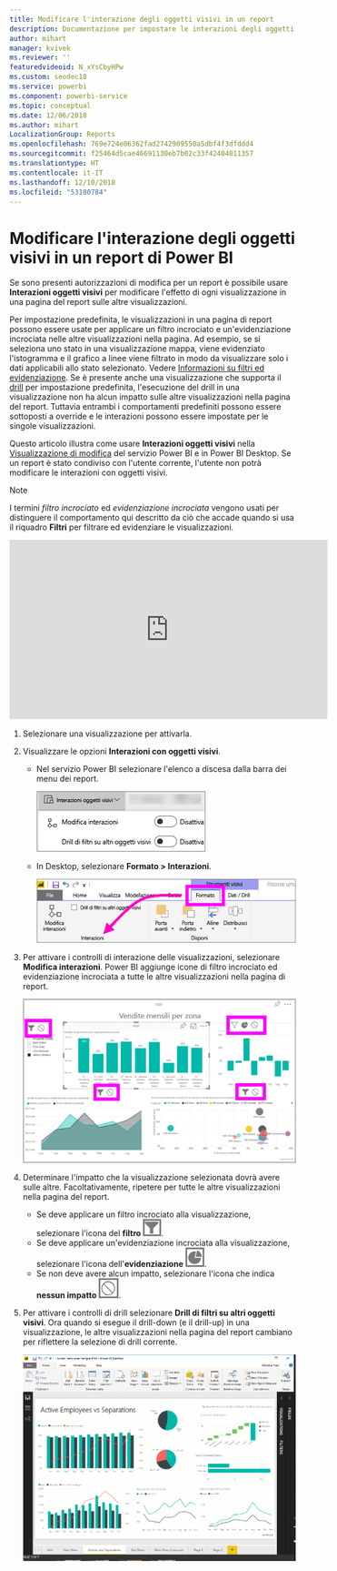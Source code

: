 ```yaml
---
title: Modificare l'interazione degli oggetti visivi in un report
description: Documentazione per impostare le interazioni degli oggetti visivi in un report del servizio Microsoft Power BI e in un report di Power BI Desktop.
author: mihart
manager: kvivek
ms.reviewer: ''
featuredvideoid: N_xYsCbyHPw
ms.custom: seodec18
ms.service: powerbi
ms.component: powerbi-service
ms.topic: conceptual
ms.date: 12/06/2018
ms.author: mihart
LocalizationGroup: Reports
ms.openlocfilehash: 769e724e06362fad2742909550a5dbf4f3dfddd4
ms.sourcegitcommit: f25464d5cae46691130eb7b02c33f42404011357
ms.translationtype: HT
ms.contentlocale: it-IT
ms.lasthandoff: 12/10/2018
ms.locfileid: "53180784"
---
```

# <a name="change-how-visuals-interact-in-a-power-bi-report"></a>Modificare l'interazione degli oggetti visivi in un report di Power BI
Se sono presenti autorizzazioni di modifica per un report è possibile usare **Interazioni oggetti visivi** per modificare l'effetto di ogni visualizzazione in una pagina del report sulle altre visualizzazioni. 

Per impostazione predefinita, le visualizzazioni in una pagina di report possono essere usate per applicare un filtro incrociato e un'evidenziazione incrociata nelle altre visualizzazioni nella pagina.
Ad esempio, se si seleziona uno stato in una visualizzazione mappa, viene evidenziato l'istogramma e il grafico a linee viene filtrato in modo da visualizzare solo i dati applicabili allo stato selezionato.
Vedere [Informazioni su filtri ed evidenziazione](power-bi-reports-filters-and-highlighting.md). Se è presente anche una visualizzazione che supporta il [drill](consumer/end-user-drill.md) per impostazione predefinita, l'esecuzione del drill in una visualizzazione non ha alcun impatto sulle altre visualizzazioni nella pagina del report. Tuttavia entrambi i comportamenti predefiniti possono essere sottoposti a override e le interazioni possono essere impostate per le singole visualizzazioni.

Questo articolo illustra come usare **Interazioni oggetti visivi** nella [Visualizzazione di modifica](service-interact-with-a-report-in-editing-view.md) del servizio Power BI e in Power BI Desktop. Se un report è stato condiviso con l'utente corrente, l'utente non potrà modificare le interazioni con oggetti visivi.

> [!NOTE]
> I termini *filtro incrociato* ed *evidenziazione incrociata* vengono usati per distinguere il comportamento qui descritto da ciò che accade quando si usa il riquadro **Filtri** per filtrare ed evidenziare le visualizzazioni.  
> 
> 

<iframe width="560" height="315" src="https://www.youtube.com/embed/N_xYsCbyHPw?list=PL1N57mwBHtN0JFoKSR0n-tBkUJHeMP2cP" frameborder="0" allowfullscreen></iframe>

1. Selezionare una visualizzazione per attivarla.  
2. Visualizzare le opzioni **Interazioni con oggetti visivi**.
    - Nel servizio Power BI selezionare l'elenco a discesa dalla barra dei menu dei report.

       ![Elenco a discesa Interazioni con oggetti visivi](media/service-reports-visual-interactions/power-bi-visual-interaction.png)

    - In Desktop, selezionare **Formato > Interazioni**.

        ![Selezionare Formato, quindi Interazioni](media/service-reports-visual-interactions/pbi-visual-interaction-desktop.png)

3. Per attivare i controlli di interazione delle visualizzazioni, selezionare **Modifica interazioni**. Power BI aggiunge icone di filtro incrociato ed evidenziazione incrociata a tutte le altre visualizzazioni nella pagina di report.
   
    ![Report con Interazioni con oggetti visivi attivato](media/service-reports-visual-interactions/power-bi-icons-on.png)
3. Determinare l'impatto che la visualizzazione selezionata dovrà avere sulle altre.  Facoltativamente, ripetere per tutte le altre visualizzazioni nella pagina del report.
   
   * Se deve applicare un filtro incrociato alla visualizzazione, selezionare l'icona del **filtro** ![Icona del filtro](media/service-reports-visual-interactions/pbi-filter-icon-outlined.png).
   * Se deve applicare un'evidenziazione incrociata alla visualizzazione, selezionare l'icona dell'**evidenziazione** ![Icona dell'evidenziazione](media/service-reports-visual-interactions/pbi-highlight-icon-outlined.png).
   * Se non deve avere alcun impatto, selezionare l'icona che indica **nessun impatto** ![Icona che indica nessun impatto](media/service-reports-visual-interactions/pbi-noimpact-icon-outlined.png).

4. Per attivare i controlli di drill selezionare **Drill di filtri su altri oggetti visivi**.  Ora quando si esegue il drill-down (e il drill-up) in una visualizzazione, le altre visualizzazioni nella pagina del report cambiano per riflettere la selezione di drill corrente. 

   ![Video sull'attivazione dei controlli di drill](media/service-reports-visual-interactions/drill2.gif)

